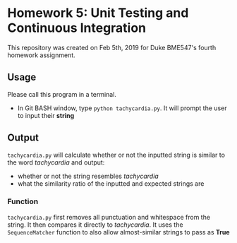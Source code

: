 # Homework 5: Unit Testing and Continuous Integration
This repository was created on Feb 5th, 2019 for Duke BME547's fourth homework assignment.

## Usage
Please call this program in a terminal. 
- In Git BASH window, type ```python tachycardia.py```.
It will prompt the user to input their **string**

## Output
```tachycardia.py``` will calculate whether or not the inputted string is similar to the word *tachycardia* and output:
+ whether or not the string resembles *tachycardia*
+ what the similarity ratio of the inputted and expected strings are

### Function
```tachycardia.py``` first removes all punctuation and whitespace from the string. It then compares it directly to *tachycardia*. It uses the ```SequenceMatcher``` function to also allow almost-similar strings to pass as **True**